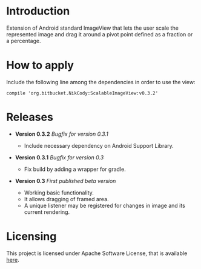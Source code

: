 # Introduction

Extension of Android standard ImageView that lets the user scale the represented
image and drag it around a pivot point defined as a fraction or a percentage.

# How to apply

Include the following line among the dependencies in order to use the view:

    compile 'org.bitbucket.NikCody:ScalableImageView:v0.3.2'

# Releases

* **Version 0.3.2**
   *Bugfix for version 0.3.1*
   
    - Include necessary dependency on Android Support Library.

* **Version 0.3.1**
   *Bugfix for version 0.3*
   
    - Fix build by adding a wrapper for gradle.

* **Version 0.3**
   *First published beta version*
   
    - Working basic functionality.
    - It allows dragging of framed area.
    - A unique listener may be registered for changes in image and its current rendering.

# Licensing

This project is licensed under Apache Software License, that is available
[here](https://www.apache.org/licenses/LICENSE-2.0).
